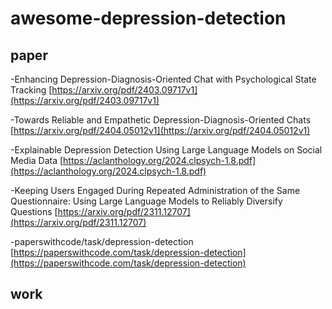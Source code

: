 # awesome-depression-detection
## paper
-Enhancing Depression-Diagnosis-Oriented Chat with Psychological State Tracking
[https://arxiv.org/pdf/2403.09717v1](https://arxiv.org/pdf/2403.09717v1)

-Towards Reliable and Empathetic Depression-Diagnosis-Oriented Chats
[https://arxiv.org/pdf/2404.05012v1](https://arxiv.org/pdf/2404.05012v1)

-Explainable Depression Detection Using Large Language Models on Social Media Data
[https://aclanthology.org/2024.clpsych-1.8.pdf](https://aclanthology.org/2024.clpsych-1.8.pdf)

-Keeping Users Engaged During Repeated Administration of the Same Questionnaire: Using Large Language Models to Reliably Diversify Questions
[https://arxiv.org/pdf/2311.12707](https://arxiv.org/pdf/2311.12707)

-paperswithcode/task/depression-detection
[https://paperswithcode.com/task/depression-detection](https://paperswithcode.com/task/depression-detection)

## work
